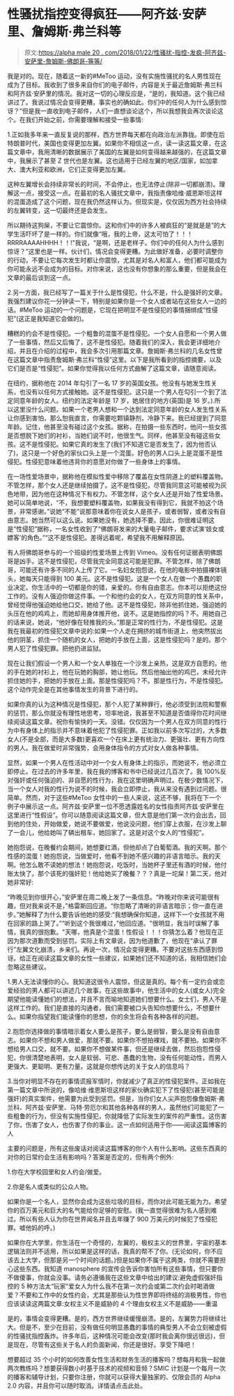 # 性骚扰指控变得疯狂——阿齐兹·安萨里、詹姆斯·弗兰科等

> 原文:[https://alpha male 20 . com/2018/01/22/性骚扰-指控-发疯-阿齐兹-安萨里-詹姆斯-佛朗哥-等等/](https://alphamale20.com/2018/01/22/sexual-harassment-accusations-gone-crazy-aziz-ansari-james-franco-etc/)

我是对的。现在，随着这一新的#MeToo 运动，没有实施性骚扰的名人男性现在成为了目标。我收到了很多来自你们的电子邮件，内容是关于最近詹姆斯·弗兰科和阿齐兹·安萨里的情况。我对这一切的心理反应是，“是的，我知道。这个我已经讲过了。我说过情况会变得更糟，事实也的确如此。你们中的任何人为什么感到惊讶？”但是我一直收到电子邮件，人们一直想谈论这个，所以我想我会再次谈论这个。在我们开始之前，你需要理解和接受一些事情:

1.正如我多年来一直反复说的那样，西方世界每天都在向政治左派靠拢。即使在后特朗普时代，美国也变得更加左翼。如果你不相信这一点，读一读这篇文章，在这篇文章中，我用清晰的数据展示了美国的左翼是如何变得越来越强的，在这篇文章中，我展示了甚至 Z 世代也是左翼。这也适用于已经左翼的地区/国家，如加拿大、澳大利亚和欧洲，它们正变得更加左翼。

这种左翼增长会持续非常长的时间，不会停止，也无法停止(除非一切都崩溃)。理解这一点，接受这一点。在最初的名人骚扰文章中，我指责像哈维·威恩斯坦这样的混蛋造成了这个问题，现在我仍然这样认为。但现实是，仅仅因为西方社会持续的左翼转变，这一切最终还是会发生。

所以期待这狗屎，不要让它震惊你。这和你们中的许多人被疯狂的“是就是是”的大学生活吓坏了是一样的。你们就像“哦，我的上帝，这太可怕了！！！RRRRAAAAHHHH！！!"我说，“是啊，还是老样子。你们中的任何人为什么感到惊讶？”这里也是一样。伙计们，情况会变得更糟。为此做好准备，必要时调整你的行动，不要让它每次发生时都让你震惊，尤其是对名人和富人，他们都可能成为你可能永远不会成为的目标。对你来说，这也没有你想象的那么重要，但是我会在文章的最后谈到这一点。

2.另一方面，我已经写了一篇关于什么是性侵犯，什么不是，什么是强奸的文章。我强烈建议你花一分钟读一下，特别是如果你是一个女人或者站在这些女人一边的话。#MeToo 运动的一个问题是，它现在把明显不是性侵犯的事情捆绑成“性侵犯”(这正是我知道它会做的)。

糟糕的约会不是性侵犯。一个粗鲁的混蛋不是性侵犯。一个女人自愿和一个男人做了一些事情，然后又后悔了，这不是性侵犯。随着我们的深入，我会更详细地介绍，并且在介绍的过程中，我会多次引用那篇文章。詹姆斯·弗兰科的几名女性曾在这篇文章中指责詹姆斯·弗兰科“性侵”这里。以下是我所看到的指控摘要，以及它们是否是“性侵犯”。如果你觉得我以任何方式曲解了这篇文章，请随意阅读。

在纽约，据称他在 2014 年勾引了一名 17 岁的英国女孩。他没有与她发生性关系，也没有以任何方式接触她。这不是性侵犯。这只是一个男人在勾引一个到了法定同意年龄的女人。纽约的法定年龄是 17 岁，她居住的地方(英国)是 16 岁。).所以这里没什么问题。如果一个老男人想和一个达到法定同意年龄的女人发生性关系让你感到害怕，那么恕我直言，你需要吃颗镇静剂，冷静下来。我已经提到了同意年龄。记住，他甚至没有碰过这个女孩。据称，在拍摄一些东西时，他问一些女孩是否想脱下她们的衬衫，当她们说不时，他很生气。同样，他甚至没有碰这些女孩。这不是性侵犯。如果它真的发生了(我们不知道它是否发生了，因为他否认了)，这只是一个好色的家伙口头上是一个混蛋。好色的男人口头上是混蛋不是性侵犯。性侵犯意味着他违背你的意愿对你做了一些身体上的事情。

在一场性爱场景中，据称他在模拟性爱中移除了覆盖在女性阴道上的塑料覆盖物。不管怎样，那个女人还是继续拍摄了。这不是性侵犯，尽管我同意这可能被视为灰色地带，因为他在这种情况下有权力。不管怎样，这个女人还是开始了性爱场景。她可以简单地说，“不，我想要塑料覆盖物，如果我没有得到它，我就不拍这个场景，非常感谢。”说她“不能”说那意味着你在说女人是孩子，或者弱智，或者没有自由意志。她当然可以这么说。如果她没有，她选择不要。因此，你很难证明这是“性侵犯”据称，一名女性收到了“佛朗哥发来的大量电子邮件，要求试演‘妓女或嫖客’的角色。”“这不是性侵犯。差得远着呢，希望我不用解释原因。

有人将佛朗哥参与的一个班级的性爱场景上传到 Vimeo。没有任何证据表明佛朗哥是凶手。这不是性侵犯，尽管我完全同意这可能是犯罪。不管怎样，除了佛朗哥，可能还有许多不同的人上传了它。一名妇女抱怨说，在他的电影中拍摄裸体镜头，她每天只能得到 100 美元。这不是性侵犯。这是一个女人在做一个愚蠢的职业决定。你生活中的一切都是你的错，亲爱的。你有自由意志。你本可以拒绝这份工作的。没有人强迫你做这件事。一个和他约会的女人，在双方同意的性关系中，曾经觉得他强迫她给他口交，她给了他。这不是性侵犯，除非他抓住她，强迫她的头压在他的鸡鸡上，而她却用身体推开他，说不。这是她指控的吗？不。用她自己的话来说，她说，“他好像在轻推我的头。”那是正常的性行为，不是性侵犯。这是我在我最初的性侵犯文章中说的:如果一个人走在拥挤的城市街道上，他突然拔出他的阴茎，抓住一个随机的女人，把她的手放在上面，这是性侵犯吗？是的。那个男人犯了性侵犯罪。把他扔进监狱。

现在让我们假设一个男人和一个女人单独在一个沙发上亲热，这是双方自愿的。他的手在她的衬衫上，他在玩她的胸部，她让他玩。然后他抽出他的鸡巴，未经允许抓住她的手，把她的手放在上面。那是性侵犯吗？不。那是性行为，不是性侵犯。这个动作完全是在其他事情发生的背景下进行的。

如果你真的认为这种情况是性侵犯，那个人犯了某种罪行，他必须受到法院和警察的惩罚，那么你就没有理性地思考，坦率地说，我甚至不知道是否值得你花时间继续阅读这篇文章。祝你有愉快的一天。没错。仅仅因为一个男人在双方同意的性行为中有身体上的指示并不意味着他犯了性侵犯罪。正如我以前多次写过的，大多数女人(不是全部，而是大多数)更喜欢一个在床上更有统治力、更强壮、更有方向性的男人。我在做爱时非常强势，会用身体指令的方式对女人做各种事情。

显然，如果一个男人在性活动中对一个女人有身体上的指示，而她说不，他必须立即停止。在过去的许多年里，我在我的博客和书中已经说过几百次了。我 100%反对强奸或任何强迫的、非自愿的性行为，我在这里明确声明过。在极少数情况下，当一个女人对我的性行为说不的时候，我会立即停止，我从来没有遇到过问题。很简单。然而，对于这些#MeToo 女性中的一些人来说，这还不够，我将在下一个例子中展示这一点。阿齐兹·安萨里一位不愿透露姓名的女性指责阿齐兹·安萨里在这里进行“性假设”。你可以随意阅读这篇文章，但大意是他们第一次约会出去，回到他的住处，开始做爱，她说不要做爱，他说没问题，他们穿上衣服，在沙发上聊了一会儿，他给她叫了辆出租车，她回家了。这是对这个女人的“性侵犯”。

她抱怨说，在晚餐约会期间，她想要红酒，但他却点了白葡萄酒。我的天啊。那个性感的混蛋！她抱怨说，当做爱时，他看不到她不感兴趣的非语言暗示。我的天啊。他怎么敢不读她的想法！她抱怨说，吃饭时，当她杯子里还有酒的时候，他付账太快了。那个该死的强奸犯！他给她买了晚餐？？？真是一坨屎！第二天，他对她非常好:

“昨晚见到你很开心，”安萨里在周二晚上发了一条信息。“昨晚对你来说可能很有趣，但对我来说不是，”格雷斯回应道。“你忽略了清晰的非语言暗示；你一直在进步。”她解释了为什么要告诉他她的感受:“我想确保你知道，这样下一个女孩就不用在回家的路上哭了。”“听到这个我很难过，”他回应道。"很明显，我当时误解了事情，我真的很抱歉。"天哪，他真是个混蛋！性假设！！！你猜怎么着？他现在正因为那次道歉而受到惩罚。实际上有文章说，因为他道歉了，他现在“承认了罪行”左翼文化崩溃，乡亲们。再说一次，情况会变得更糟。不要对这些东西感到惊讶。给正在阅读这篇文章的女性一些建议，如果她们还不知道的话，我相信她们会忽略这些建议。

1.男人无法读懂你的心。我知道这很令人震惊，但这是真的。每个有一定约会或恋爱经验的男人都可以讲述几个故事，在这些故事中，他生活中的女人(或女人)完全期望他能读懂她们的想法，并且不言而喻地知道她们想要什么。女士们，男人不是这样工作的。我们是直接的沟通者，我们需要被口头告知你想要什么，不想要什么。如果你指望我们能读懂你的思想，你的余生将会有各种各样的问题。

2.抱怨你选择做的事情暗示着女人要么是孩子，要么是弱智，要么是没有自由意志。如果你不想和男人做爱，那就不要。如果你不想拍裸戏，就不要拍。如果你不想给男人口交，就不要。如果你不想做某件事，但还是继续去做，然后抱怨性侵犯，你很清楚地表明，女人是软弱、可悲、愚蠢的生物，没有任何能动性，而男人更强大、更聪明、更有力量。这就是你想传达的关于女人的信息吗？

3.当你对明显不存在的事情谎报军情时，你就减少了真正的性侵犯案件。正如我在第一篇文章中所说的，像哈维·维恩斯坦这样的家伙确实犯下了性侵犯(甚至可能是强奸)的真实案件，他需要为此受到惩罚。但是，当你们女人尖声抱怨像詹姆斯·弗兰科、阿齐兹·安萨里、马特·劳厄尔和其他各种各样的男人，虽然他们可能犯了一些粗鲁的行为，但没有实施性侵犯，你就降低了实际发生的案件的严重性。这伤害了你，伤害了女人，也伤害了你的事业。这一点如何适用于你——阅读这篇博客的人

主要的问题是，所有这些废话对阅读这篇博客的你个人有什么影响。这些东西真的对你的日常约会生活有影响吗？答案是否定的，但有两个例外:

1.你在大学校园里和女人约会/做爱。

2.你是名人或类似的公众人物。

如果你是一个名人，显然你会成为这些垃圾的目标，而你对此可能无能为力。希望你的百万美元和巨大的名气能给你足够的安慰。(我一直觉得很难为名人感到难过。所以有些人认为你在世界闻名并且去年赚了 900 万美元的时候犯了性侵犯罪。嘘他妈的呼。)

如果你在大学里，你生活在一个奇怪的，左翼的，极权主义的世界里，宇宙的基本逻辑法则并不适用，所以如果是这样的话，我真的帮不了你。(无论如何，你不应该去上大学，但那是另一个时间的话题。)但是如果你不属于这两类，你就不需要担心这些东西。我知道 manosphere 的宣传会告诉你害怕所有这些事情，但只要你不做傻事，你就会没事。请务必遵循我在这些文章中给出的建议:避免虚假强奸指控的 5 种方法太“玩家”爱女人为什么我不在第一次约会或第二次约会时喝酒做爱？不要和工作中的女性约会，尤其是那些认为性世界即将终结的消极男性，你也应该读读这两篇文章:女权主义不是威胁的 4 个理由女权主义不是威胁——重温

是的，事情会变得更糟。是的，西方世界继续缓慢崩溃。是的，左翼势力将继续壮大。但是不，至少在目前，没有做任何明显愚蠢的事情的典型男人不会立刻被虚假的性骚扰指控轰炸。许多年后，这种情况可能会改变(那时我会离你很远很远)，但是现在，尽管有这些关于名人的负面新闻，你还是很好。享受下降吧！

想要超过 35 个小时的如何改善女性生活和财务生活的播客吗？想每月和我一起做两次教练吗？想要获得数小时基于技术的视频和音频？SMIC 计划是一个每月一次的播客和辅导计划，只要你注册，你就可以获得大量独家的、仅限会员的 Alpha 2.0 内容，并且你可以随时取消。详情请点击此处。